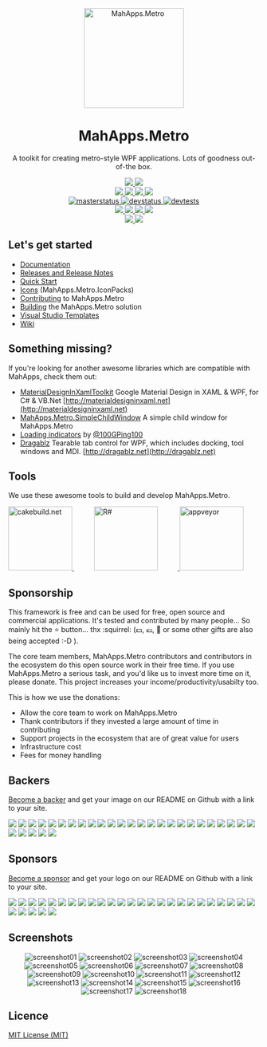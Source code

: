 <div align="center">
  <a href="https://github.com/MahApps/MahApps.Metro">
    <img alt="MahApps.Metro" width="200" heigth="200" src="https://user-images.githubusercontent.com/658431/30968270-0e3a855e-a45f-11e7-862b-8d92ebd301ad.png">
  </a>
  <h1>MahApps.Metro</h1>
  <p>
    A toolkit for creating metro-style WPF applications. Lots of goodness out-of-the box.
  </p>
  <a href="https://gitter.im/MahApps/MahApps.Metro">
    <img src="https://img.shields.io/badge/Gitter-Join%20Chat-green.svg?style=flat-square">
  </a>
  <a href="https://twitter.com/punker76">
    <img src="https://img.shields.io/badge/twitter-%40punker76-55acee.svg?style=flat-square">
  </a>
  <br />
  <a href="https://www.nuget.org/packages/MahApps.Metro">
    <img src="https://img.shields.io/nuget/dt/MahApps.Metro.svg?style=flat-square">
  </a>
  <a href="https://www.nuget.org/packages/MahApps.Metro/">
    <img src="https://img.shields.io/nuget/v/MahApps.Metro.svg?style=flat-square">
  </a>
  <a href="https://www.nuget.org/packages/MahApps.Metro/">
    <img src="https://img.shields.io/nuget/vpre/MahApps.Metro.svg?style=flat-square&label=nuget-pre">
  </a>
  <a href="https://github.com/MahApps/MahApps.Metro/releases/latest">
    <img src="https://img.shields.io/github/release/MahApps/MahApps.Metro.svg?style=flat-square">
  </a>
  <br />
  <a href="https://ci.appveyor.com/project/punker76/mahapps-metro/branch/master">
    <img alt="masterstatus" src="https://img.shields.io/appveyor/ci/punker76/mahapps-metro/master.svg?style=flat-square&&label=master">
  </a>
  <a href="https://ci.appveyor.com/project/punker76/mahapps-metro/branch/develop">
    <img alt="devstatus" src="https://img.shields.io/appveyor/ci/punker76/mahapps-metro/develop.svg?style=flat-square&&label=develop">
  </a>
  <a href="https://ci.appveyor.com/project/punker76/mahapps-metro/branch/develop">
    <img alt="devtests" src="https://img.shields.io/appveyor/tests/punker76/mahapps-metro/develop.svg?style=flat-square">
  </a>
  <br />
  <a href="https://github.com/MahApps/MahApps.Metro/issues">
    <img src="https://img.shields.io/github/issues-raw/MahApps/MahApps.Metro.svg?style=flat-square">
  </a>
  <a href="https://github.com/MahApps/MahApps.Metro/issues">
    <img src="https://img.shields.io/github/issues-closed-raw/MahApps/MahApps.Metro.svg?style=flat-square">
  </a>
  <a href="https://github.com/MahApps/MahApps.Metro/issues">
    <img src="https://img.shields.io/github/issues-pr-raw/MahApps/MahApps.Metro.svg?style=flat-square">
  </a>
  <a href="https://github.com/MahApps/MahApps.Metro/issues">
    <img src="https://img.shields.io/github/issues-pr-closed-raw/MahApps/MahApps.Metro.svg?style=flat-square">
  </a>
  <br />
  <a href="https://opencollective.com/mahappsmetro#contributors">
    <img src="https://opencollective.com/mahappsmetro/backers/badge.svg?style=flat-square">
  </a>
  <a href="https://opencollective.com/mahappsmetro#contributors">
    <img src="https://opencollective.com/mahappsmetro/sponsors/badge.svg?style=flat-square">
  </a>
</div>

<h2>Let's get started</h2>

- [Documentation](https://github.com/MahApps/MahApps.Metro/wiki/Documentation)
- [Releases and Release Notes](https://github.com/MahApps/MahApps.Metro/releases)
- [Quick Start](https://github.com/MahApps/MahApps.Metro/wiki/Quick-Start)
- [Icons](https://github.com/MahApps/MahApps.Metro/wiki/Icons) (MahApps.Metro.IconPacks)
- [Contributing](https://github.com/MahApps/MahApps.Metro/wiki/Contributing) to MahApps.Metro
- [Building](https://github.com/MahApps/MahApps.Metro/wiki/Building-the-MahApps.Metro-solution) the MahApps.Metro solution
- [Visual Studio Templates](https://github.com/MahApps/MahApps.Metro/wiki/Visual-Studio-Templates)
- [Wiki](https://github.com/MahApps/MahApps.Metro/wiki)

<h2>Something missing?</h2>

If you're looking for another awesome libraries which are compatible with MahApps, check them out:

- [MaterialDesignInXamlToolkit](https://github.com/ButchersBoy/MaterialDesignInXamlToolkit) Google Material Design in XAML & WPF, for C# & VB.Net [http://materialdesigninxaml.net](http://materialdesigninxaml.net)
- [MahApps.Metro.SimpleChildWindow](https://github.com/punker76/MahApps.Metro.SimpleChildWindow) A simple child window for MahApps.Metro
- [Loading indicators](https://github.com/100GPing100/LoadingIndicators.WPF) by [@100GPing100](https://github.com/100GPing100)
- [Dragablz](https://github.com/ButchersBoy/Dragablz) Tearable tab control for WPF, which includes docking, tool windows and MDI. [http://dragablz.net](http://dragablz.net)

<h2>Tools</h2>

We use these awesome tools to build and develop MahApps.Metro.

<div>
  <a href="https://cakebuild.net/">
    <img alt="cakebuild.net" width="128" heigth="128" src="./docs/cake-medium.png">
  </a>
  <a href="https://www.jetbrains.com/resharper/">
    <img alt="R#" width="128" heigth="128" hspace="40" src="./docs/icon_ReSharper.png">
  </a>
  <a href="https://www.appveyor.com/">
    <img alt="appveyor" width="128" heigth="128" src="./docs/Appveyor_logo.svg">
  </a>
</div>

<h2>Sponsorship</h2>

This framework is free and can be used for free, open source and commercial applications. It's tested and contributed by many people... So mainly hit the :star: button... thx :squirrel: (:dollar:, :euro:, :beer: or some other gifts are also being accepted :-D ).

The core team members, MahApps.Metro contributors and contributors in the ecosystem do this open source work in their free time. If you use MahApps.Metro a serious task, and you'd like us to invest more time on it, please donate. This project increases your income/productivity/usabilty too.

This is how we use the donations:

* Allow the core team to work on MahApps.Metro
* Thank contributors if they invested a large amount of time in contributing
* Support projects in the ecosystem that are of great value for users
* Infrastructure cost
* Fees for money handling

<h2>Backers</h2>

[Become a backer](https://opencollective.com/mahappsmetro#backer) and get your image on our README on Github with a link to your site.

<a href="https://opencollective.com/mahappsmetro/backer/0/website" target="_blank"><img src="https://opencollective.com/mahappsmetro/backer/0/avatar"></a>
<a href="https://opencollective.com/mahappsmetro/backer/1/website" target="_blank"><img src="https://opencollective.com/mahappsmetro/backer/1/avatar"></a>
<a href="https://opencollective.com/mahappsmetro/backer/2/website" target="_blank"><img src="https://opencollective.com/mahappsmetro/backer/2/avatar"></a>
<a href="https://opencollective.com/mahappsmetro/backer/3/website" target="_blank"><img src="https://opencollective.com/mahappsmetro/backer/3/avatar"></a>
<a href="https://opencollective.com/mahappsmetro/backer/4/website" target="_blank"><img src="https://opencollective.com/mahappsmetro/backer/4/avatar"></a>
<a href="https://opencollective.com/mahappsmetro/backer/5/website" target="_blank"><img src="https://opencollective.com/mahappsmetro/backer/5/avatar"></a>
<a href="https://opencollective.com/mahappsmetro/backer/6/website" target="_blank"><img src="https://opencollective.com/mahappsmetro/backer/6/avatar"></a>
<a href="https://opencollective.com/mahappsmetro/backer/7/website" target="_blank"><img src="https://opencollective.com/mahappsmetro/backer/7/avatar"></a>
<a href="https://opencollective.com/mahappsmetro/backer/8/website" target="_blank"><img src="https://opencollective.com/mahappsmetro/backer/8/avatar"></a>
<a href="https://opencollective.com/mahappsmetro/backer/9/website" target="_blank"><img src="https://opencollective.com/mahappsmetro/backer/9/avatar"></a>
<a href="https://opencollective.com/mahappsmetro/backer/10/website" target="_blank"><img src="https://opencollective.com/mahappsmetro/backer/10/avatar"></a>
<a href="https://opencollective.com/mahappsmetro/backer/11/website" target="_blank"><img src="https://opencollective.com/mahappsmetro/backer/11/avatar"></a>
<a href="https://opencollective.com/mahappsmetro/backer/12/website" target="_blank"><img src="https://opencollective.com/mahappsmetro/backer/12/avatar"></a>
<a href="https://opencollective.com/mahappsmetro/backer/13/website" target="_blank"><img src="https://opencollective.com/mahappsmetro/backer/13/avatar"></a>
<a href="https://opencollective.com/mahappsmetro/backer/14/website" target="_blank"><img src="https://opencollective.com/mahappsmetro/backer/14/avatar"></a>
<a href="https://opencollective.com/mahappsmetro/backer/15/website" target="_blank"><img src="https://opencollective.com/mahappsmetro/backer/15/avatar"></a>
<a href="https://opencollective.com/mahappsmetro/backer/16/website" target="_blank"><img src="https://opencollective.com/mahappsmetro/backer/16/avatar"></a>
<a href="https://opencollective.com/mahappsmetro/backer/17/website" target="_blank"><img src="https://opencollective.com/mahappsmetro/backer/17/avatar"></a>
<a href="https://opencollective.com/mahappsmetro/backer/18/website" target="_blank"><img src="https://opencollective.com/mahappsmetro/backer/18/avatar"></a>
<a href="https://opencollective.com/mahappsmetro/backer/19/website" target="_blank"><img src="https://opencollective.com/mahappsmetro/backer/19/avatar"></a>
<a href="https://opencollective.com/mahappsmetro/backer/20/website" target="_blank"><img src="https://opencollective.com/mahappsmetro/backer/20/avatar"></a>
<a href="https://opencollective.com/mahappsmetro/backer/21/website" target="_blank"><img src="https://opencollective.com/mahappsmetro/backer/21/avatar"></a>
<a href="https://opencollective.com/mahappsmetro/backer/22/website" target="_blank"><img src="https://opencollective.com/mahappsmetro/backer/22/avatar"></a>
<a href="https://opencollective.com/mahappsmetro/backer/23/website" target="_blank"><img src="https://opencollective.com/mahappsmetro/backer/23/avatar"></a>
<a href="https://opencollective.com/mahappsmetro/backer/24/website" target="_blank"><img src="https://opencollective.com/mahappsmetro/backer/24/avatar"></a>
<a href="https://opencollective.com/mahappsmetro/backer/25/website" target="_blank"><img src="https://opencollective.com/mahappsmetro/backer/25/avatar"></a>
<a href="https://opencollective.com/mahappsmetro/backer/26/website" target="_blank"><img src="https://opencollective.com/mahappsmetro/backer/26/avatar"></a>
<a href="https://opencollective.com/mahappsmetro/backer/27/website" target="_blank"><img src="https://opencollective.com/mahappsmetro/backer/27/avatar"></a>
<a href="https://opencollective.com/mahappsmetro/backer/28/website" target="_blank"><img src="https://opencollective.com/mahappsmetro/backer/28/avatar"></a>
<a href="https://opencollective.com/mahappsmetro/backer/29/website" target="_blank"><img src="https://opencollective.com/mahappsmetro/backer/29/avatar"></a>

<h2>Sponsors</h2>

[Become a sponsor](https://opencollective.com/mahappsmetro#sponsor) and get your logo on our README on Github with a link to your site.

<a href="https://opencollective.com/mahappsmetro/sponsor/0/website" target="_blank"><img src="https://opencollective.com/mahappsmetro/sponsor/0/avatar"></a>
<a href="https://opencollective.com/mahappsmetro/sponsor/1/website" target="_blank"><img src="https://opencollective.com/mahappsmetro/sponsor/1/avatar"></a>
<a href="https://opencollective.com/mahappsmetro/sponsor/2/website" target="_blank"><img src="https://opencollective.com/mahappsmetro/sponsor/2/avatar"></a>
<a href="https://opencollective.com/mahappsmetro/sponsor/3/website" target="_blank"><img src="https://opencollective.com/mahappsmetro/sponsor/3/avatar"></a>
<a href="https://opencollective.com/mahappsmetro/sponsor/4/website" target="_blank"><img src="https://opencollective.com/mahappsmetro/sponsor/4/avatar"></a>
<a href="https://opencollective.com/mahappsmetro/sponsor/5/website" target="_blank"><img src="https://opencollective.com/mahappsmetro/sponsor/5/avatar"></a>
<a href="https://opencollective.com/mahappsmetro/sponsor/6/website" target="_blank"><img src="https://opencollective.com/mahappsmetro/sponsor/6/avatar"></a>
<a href="https://opencollective.com/mahappsmetro/sponsor/7/website" target="_blank"><img src="https://opencollective.com/mahappsmetro/sponsor/7/avatar"></a>
<a href="https://opencollective.com/mahappsmetro/sponsor/8/website" target="_blank"><img src="https://opencollective.com/mahappsmetro/sponsor/8/avatar"></a>
<a href="https://opencollective.com/mahappsmetro/sponsor/9/website" target="_blank"><img src="https://opencollective.com/mahappsmetro/sponsor/9/avatar"></a>
<a href="https://opencollective.com/mahappsmetro/sponsor/10/website" target="_blank"><img src="https://opencollective.com/mahappsmetro/sponsor/10/avatar"></a>
<a href="https://opencollective.com/mahappsmetro/sponsor/11/website" target="_blank"><img src="https://opencollective.com/mahappsmetro/sponsor/11/avatar"></a>
<a href="https://opencollective.com/mahappsmetro/sponsor/12/website" target="_blank"><img src="https://opencollective.com/mahappsmetro/sponsor/12/avatar"></a>
<a href="https://opencollective.com/mahappsmetro/sponsor/13/website" target="_blank"><img src="https://opencollective.com/mahappsmetro/sponsor/13/avatar"></a>
<a href="https://opencollective.com/mahappsmetro/sponsor/14/website" target="_blank"><img src="https://opencollective.com/mahappsmetro/sponsor/14/avatar"></a>
<a href="https://opencollective.com/mahappsmetro/sponsor/15/website" target="_blank"><img src="https://opencollective.com/mahappsmetro/sponsor/15/avatar"></a>
<a href="https://opencollective.com/mahappsmetro/sponsor/16/website" target="_blank"><img src="https://opencollective.com/mahappsmetro/sponsor/16/avatar"></a>
<a href="https://opencollective.com/mahappsmetro/sponsor/17/website" target="_blank"><img src="https://opencollective.com/mahappsmetro/sponsor/17/avatar"></a>
<a href="https://opencollective.com/mahappsmetro/sponsor/18/website" target="_blank"><img src="https://opencollective.com/mahappsmetro/sponsor/18/avatar"></a>
<a href="https://opencollective.com/mahappsmetro/sponsor/19/website" target="_blank"><img src="https://opencollective.com/mahappsmetro/sponsor/19/avatar"></a>
<a href="https://opencollective.com/mahappsmetro/sponsor/20/website" target="_blank"><img src="https://opencollective.com/mahappsmetro/sponsor/20/avatar"></a>
<a href="https://opencollective.com/mahappsmetro/sponsor/21/website" target="_blank"><img src="https://opencollective.com/mahappsmetro/sponsor/21/avatar"></a>
<a href="https://opencollective.com/mahappsmetro/sponsor/22/website" target="_blank"><img src="https://opencollective.com/mahappsmetro/sponsor/22/avatar"></a>
<a href="https://opencollective.com/mahappsmetro/sponsor/23/website" target="_blank"><img src="https://opencollective.com/mahappsmetro/sponsor/23/avatar"></a>
<a href="https://opencollective.com/mahappsmetro/sponsor/24/website" target="_blank"><img src="https://opencollective.com/mahappsmetro/sponsor/24/avatar"></a>
<a href="https://opencollective.com/mahappsmetro/sponsor/25/website" target="_blank"><img src="https://opencollective.com/mahappsmetro/sponsor/25/avatar"></a>
<a href="https://opencollective.com/mahappsmetro/sponsor/26/website" target="_blank"><img src="https://opencollective.com/mahappsmetro/sponsor/26/avatar"></a>
<a href="https://opencollective.com/mahappsmetro/sponsor/27/website" target="_blank"><img src="https://opencollective.com/mahappsmetro/sponsor/27/avatar"></a>
<a href="https://opencollective.com/mahappsmetro/sponsor/28/website" target="_blank"><img src="https://opencollective.com/mahappsmetro/sponsor/28/avatar"></a>
<a href="https://opencollective.com/mahappsmetro/sponsor/29/website" target="_blank"><img src="https://opencollective.com/mahappsmetro/sponsor/29/avatar"></a>

<h2>Screenshots</h2>

<div align="center">

<img alt="screenshot01" src="./docs/2018-02-15_22h54_57.png">

<img alt="screenshot02" src="./docs/2018-02-15_22h55_19.png">

<img alt="screenshot03" src="./docs/2018-02-15_22h55_52.png">

<img alt="screenshot04" src="./docs/2018-02-15_22h50_39.png">

<img alt="screenshot05" src="./docs/2018-02-15_22h51_03.png">

<img alt="screenshot06" src="./docs/2018-02-15_22h51_22.png">

<img alt="screenshot07" src="./docs/2018-02-15_22h52_01.png">

<img alt="screenshot08" src="./docs/2018-02-15_22h52_26.png">

<img alt="screenshot09" src="./docs/2018-02-15_22h53_14.png">

<img alt="screenshot10" src="./docs/2018-02-15_22h53_41.png">

<img alt="screenshot11" src="./docs/2018-02-15_22h56_33.png">

<img alt="screenshot12" src="./docs/2018-02-15_22h57_16.png">

<img alt="screenshot13" src="./docs/2018-02-15_22h57_37.png">

<img alt="screenshot14" src="./docs/2018-02-15_22h57_51.png">

<img alt="screenshot15" src="./docs/2018-02-15_23h00_35.png">

<img alt="screenshot16" src="./docs/main_demo_flyout1.png">

<img alt="screenshot17" src="./docs/main_demo_flyout2.png">

<img alt="screenshot18" src="./docs/mahapps_v1.6.0.gif">

</div>

<h2>Licence</h2>

[MIT License (MIT)](./LICENSE)
